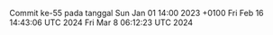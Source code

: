 Commit ke-55 pada tanggal Sun Jan 01 14:00 2023 +0100
Fri Feb 16 14:43:06 UTC 2024
Fri Mar  8 06:12:23 UTC 2024
